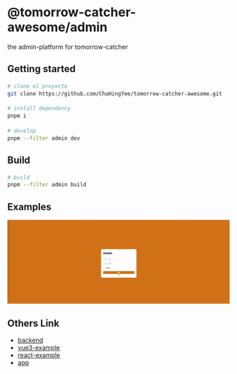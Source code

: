 # @tomorrow-catcher-awesome/admin

the admin-platform for tomorrow-catcher

## Getting started

```bash
# clone el proyecto
git clone https://github.com/ChuHingYee/tomorrow-catcher-awesome.git

# install dependency
pnpm i

# develop
pnpm --filter admin dev
```

## Build

```bash
# build
pnpm --filter admin build
```

## Examples

![example](./examples/example.gif)

## Others Link

- [backend](../backend/)
- [vue3-example](../vue3-example/)
- [react-example](../react-example/)
- [app](https://github.com/ChuHingYee/tomorrow-catcher-app)
